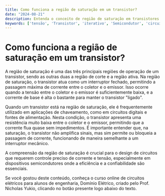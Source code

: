 ```yaml
---
title: Como funciona a região de saturação em um transistor?
date: "2024-08-21"
description: Entenda o conceito de região de saturação em transistores e sua importância em circuitos elétricos.
keywords: ['tensão', 'Transistor', 'iterativo', 'Semicondutor', 'circuito', 'saturado', 'fonte']
---
```


# Como funciona a região de saturação em um transistor?

A região de saturação é uma das três principais regiões de operação de um transistor, sendo as outras duas a região de corte e a região ativa. Na região de saturação, o transistor atua como um interruptor fechado, permitindo a passagem máxima de corrente entre o coletor e o emissor. Isso ocorre quando a tensão entre o coletor e o emissor é suficientemente baixa, e a corrente de base é alta o bastante para manter o transistor "ligado".

Quando um transistor está na região de saturação, ele é frequentemente utilizado em aplicações de chaveamento, como em circuitos digitais e fontes de alimentação. Nesta condição, o transistor apresenta uma resistência muito baixa entre o coletor e o emissor, permitindo que a corrente flua quase sem impedimentos. É importante entender que, na saturação, o transistor não amplifica sinais, mas sim permite ou bloqueia a passagem de corrente, funcionando de maneira semelhante a um interruptor mecânico.

A compreensão da região de saturação é crucial para o design de circuitos que requerem controle preciso de corrente e tensão, especialmente em dispositivos semicondutores onde a eficiência e a confiabilidade são essenciais.

Se você gostou deste conteúdo, conheça o curso online de circuitos elétricos para alunos de engenharia, Domínio Elétrico, criado pelo Prof. Nicholas Yukio, clicando no botão presente logo abaixo do texto.